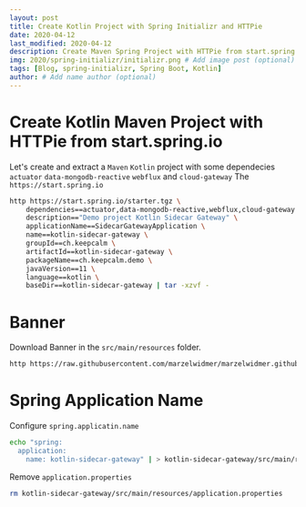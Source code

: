 ```yaml
---
layout: post
title: Create Kotlin Project with Spring Initializr and HTTPie
date: 2020-04-12
last_modified: 2020-04-12
description: Create Maven Spring Project with HTTPie from start.spring.io - Spring Boot - Maven   # Add post description (optional)
img: 2020/spring-initializr/initializr.png # Add image post (optional)
tags: [Blog, spring-initializr, Spring Boot, Kotlin]
author: # Add name author (optional)
--- 
```

                                                                                                                
# Create Kotlin Maven Project with HTTPie from start.spring.io 
Let's create and extract a `Maven` `Kotlin` project with some dependecies `actuator` `data-mongodb-reactive` `webflux` and `cloud-gateway`
The `https://start.spring.io`

```bash
http https://start.spring.io/starter.tgz \
    dependencies==actuator,data-mongodb-reactive,webflux,cloud-gateway \
    description=="Demo project Kotlin Sidecar Gateway" \
    applicationName==SidecarGatewayApplication \
    name==kotlin-sidecar-gateway \
    groupId==ch.keepcalm \
    artifactId==kotlin-sidecar-gateway \
    packageName==ch.keepcalm.demo \
    javaVersion==11 \
    language==kotlin \
    baseDir==kotlin-sidecar-gateway | tar -xzvf -
```

# Banner
Download Banner in the `src/main/resources` folder.
```bash
http https://raw.githubusercontent.com/marzelwidmer/marzelwidmer.github.io/master/assets/img/2020/spring-initializr/banner.txt > kotlin-sidecar-gateway/src/main/resources/banner.txt
```

# Spring Application Name
Configure `spring.applicatin.name`
```bash
echo "spring:
  application:
    name: kotlin-sidecar-gateway" | > kotlin-sidecar-gateway/src/main/resources/application.yaml
```
Remove `application.properties`
```bash
rm kotlin-sidecar-gateway/src/main/resources/application.properties
```



[jekyll-docs]: https://jekyllrb.com/docs/home
[jekyll-gh]:   https://github.com/jekyll/jekyll
[jekyll-talk]: https://talk.jekyllrb.com/

